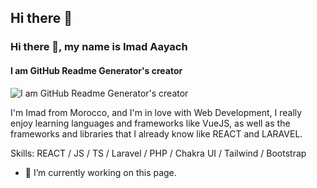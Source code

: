 ## Hi there 👋

 ### Hi there 👋, my name is Imad Aayach
#### I am GitHub Readme Generator's creator
![I am GitHub Readme Generator's creator](https://arturssmirnovs.github.io/github-profile-readme-generator/images/banner.png)

I'm Imad from Morocco, and I'm in love with Web Development, I really enjoy learning languages and frameworks like VueJS, as well as the frameworks and libraries that I already know like REACT and LARAVEL.

Skills: REACT / JS / TS / Laravel / PHP / Chakra UI / Tailwind / Bootstrap

- 🔭 I’m currently working on this page. 




